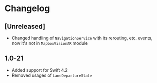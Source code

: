# Changelog

## [Unreleased]
- Changed handling of `NavigationService` with its rerouting, etc. events, now it's not in `MapboxVisionAR` module

## 1.0-21

- Added support for Swift 4.2
- Removed usages of `LaneDepartureState`
